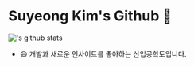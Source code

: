 # Suyeong Kim's Github 👋
!['s github stats](https://github-readme-stats.vercel.app/api?username=ShiningSu0&show_icons=true)

- 😄 개발과 새로운 인사이트를 좋아하는 산업공학도입니다.

<!--
**ShiningSu0/ShiningSu0** is a ✨ _special_ ✨ repository because its `README.md` (this file) appears on your GitHub profile.

Here are some ideas to get you started:

- 🔭 I’m currently working on ...
###- 🌱 I’m currently learning ...
- 👯 I’m looking to collaborate on ...
- 🤔 I’m looking for help with ...
- 💬 Ask me about ...
- 📫 How to reach me: ...
- 😄 Pronouns: ...
- ⚡ Fun fact: ...
-->
